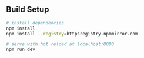 

## Build Setup

``` bash
# install dependencies
npm install
npm install --registry=httpsregistry.npmmirror.com

# serve with hot reload at localhost:8080
npm run dev


```

